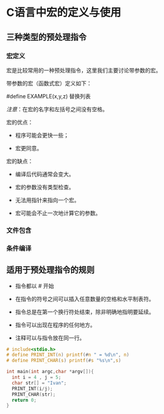 # C语言中宏的定义与使用

## 三种类型的预处理指令

### 宏定义

宏是比较常用的一种预处理指令，这里我们主要讨论带参数的宏。

带参数的宏（函数式宏）定义如下：

\#define EXAMPLE(x,y,z) 替换列表

*注意*：在宏的名字和左括号之间没有空格。

宏的优点：

- 程序可能会更快一些；

- 宏更同意。

宏的缺点：

- 编译后代码通常会变大。

- 宏的参数没有类型检查。

- 无法用指针来指向一个宏。

- 宏可能会不止一次地计算它的参数。

### 文件包含

### 条件编译

## 适用于预处理指令的规则

- 指令都以 # 开始

- 在指令的符号之间可以插入任意数量的空格和水平制表符。

- 指令总是在第一个换行符处结束，除非明确地指明要延续。

- 指令可以出现在程序的任何地方。

- 注释可以与指令放在同一行。

```c
# include<stdio.h>
# define PRINT_INT(n) printf(#n " = %d\n", n)
# define PRINT_CHAR(s) printf(#s "%s\n",s)

int main(int argc,char *argv[]){
  int i = 4 , j = 5;
  char str[] = "Ivan";
  PRINT_INT(i/j);
  PRINT_CHAR(str);
  return 0;
}
```
